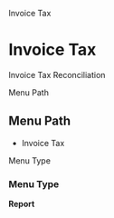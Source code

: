 
Invoice Tax
# Invoice Tax


Invoice Tax Reconciliation

Menu Path
## Menu Path



- Invoice Tax

Menu Type
### Menu Type

**Report**

